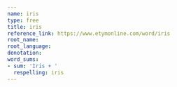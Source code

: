 ```yaml
---
name: iris
type: free
title: iris
reference_link: https://www.etymonline.com/word/iris
root_name: 
root_language: 
denotation: 
word_sums:
- sum: 'Iris + '
  respelling: iris
---
```

